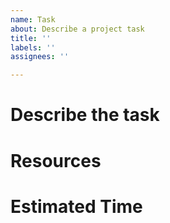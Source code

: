 ```yaml
---
name: Task
about: Describe a project task
title: ''
labels: ''
assignees: ''

---
```


# Describe the task

# Resources

# Estimated Time
